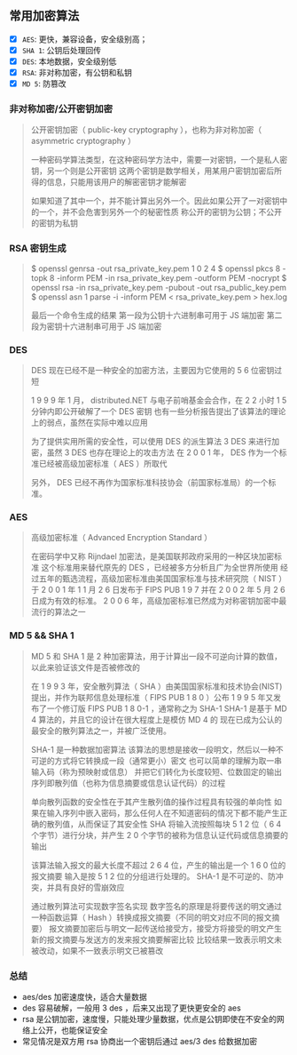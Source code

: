 ﻿## 常用加密算法

- [x] `AES`: 更快，兼容设备，安全级别高；
- [x] `SHA 1`: 公钥后处理回传
- [x] `DES`: 本地数据，安全级别低
- [x] `RSA`: 非对称加密，有公钥和私钥
- [x] `MD 5`: 防篡改

### 非对称加密/公开密钥加密

> 公开密钥加密（ public-key cryptography ），也称为非对称加密（ asymmetric cryptography ）
>
> 一种密码学算法类型，在这种密码学方法中，需要一对密钥，一个是私人密钥，另一个则是公开密钥
这两个密钥是数学相关，用某用户密钥加密后所得的信息，只能用该用户的解密密钥才能解密
>
> 如果知道了其中一个，并不能计算出另外一个。因此如果公开了一对密钥中的一个，并不会危害到另外一个的秘密性质
称公开的密钥为公钥；不公开的密钥为私钥
	
### RSA 密钥生成

> \$ openssl genrsa -out rsa_private_key.pem 1 0 2 4
\$ openssl pkcs 8 -topk 8 -inform PEM -in rsa_private_key.pem -outform PEM -nocrypt
\$ openssl rsa -in rsa_private_key.pem -pubout -out rsa_public_key.pem
\$ openssl asn 1 parse -i -inform PEM < rsa_private_key.pem > hex.log
>
> 最后一个命令生成的结果
第一段为公钥十六进制串可用于 JS 端加密
第二段为密钥十六进制串可用于 JS 端加密

### DES

> DES 现在已经不是一种安全的加密方法，主要因为它使用的 5 6 位密钥过短
>
> 1 9 9 9 年 1 月， distributed.NET 与电子前哨基金会合作，在 2 2 小时 1 5 分钟内即公开破解了一个 DES 密钥
也有一些分析报告提出了该算法的理论上的弱点，虽然在实际中难以应用
>
> 为了提供实用所需的安全性，可以使用 DES 的派生算法 3 DES 来进行加密，虽然 3 DES 也存在理论上的攻击方法
在 2 0 0 1 年， DES 作为一个标准已经被高级加密标准（ AES ）所取代
>
> 另外， DES 已经不再作为国家标准科技协会（前国家标准局）的一个标准。

### AES

> 高级加密标准（ Advanced Encryption Standard ）
>
> 在密码学中又称 Rijndael 加密法，是美国联邦政府采用的一种区块加密标准
这个标准用来替代原先的 DES ，已经被多方分析且广为全世界所使用
经过五年的甄选流程，高级加密标准由美国国家标准与技术研究院（ NIST ）于 2 0 0 1 年 1 1 月 2 6 日发布于 FIPS PUB 1 9 7
并在 2 0 0 2 年 5 月 2 6 日成为有效的标准。 2 0 0 6 年，高级加密标准已然成为对称密钥加密中最流行的算法之一

### MD 5 && SHA 1

> MD 5 和 SHA 1 是 2 种加密算法，用于计算出一段不可逆向计算的数值，以此来验证该文件是否被修改的
>
> 在 1 9 9 3 年，安全散列算法（ SHA ）由美国国家标准和技术协会(NIST)提出，并作为联邦信息处理标准（ FIPS PUB 1 8 0 ）公布
1 9 9 5 年又发布了一个修订版 FIPS PUB 1 8 0-1 ，通常称之为 SHA-1
SHA-1 是基于 MD 4 算法的，并且它的设计在很大程度上是模仿 MD 4 的
现在已成为公认的最安全的散列算法之一，并被广泛使用。
>
> SHA-1 是一种数据加密算法
该算法的思想是接收一段明文，然后以一种不可逆的方式将它转换成一段（通常更小）密文
也可以简单的理解为取一串输入码（称为预映射或信息）
并把它们转化为长度较短、位数固定的输出序列即散列值（也称为信息摘要或信息认证代码）的过程
>
> 单向散列函数的安全性在于其产生散列值的操作过程具有较强的单向性
如果在输入序列中嵌入密码，那么任何人在不知道密码的情况下都不能产生正确的散列值，从而保证了其安全性
SHA 将输入流按照每块 5 1 2 位（ 6 4 个字节）进行分块，并产生 2 0 个字节的被称为信息认证代码或信息摘要的输出
>
> 该算法输入报文的最大长度不超过 2 6 4 位，产生的输出是一个 1 6 0 位的报文摘要
输入是按 5 1 2 位的分组进行处理的。 SHA-1 是不可逆的、防冲突，并具有良好的雪崩效应
>
> 通过散列算法可实现数字签名实现
数字签名的原理是将要传送的明文通过一种函数运算（ Hash ）转换成报文摘要（不同的明文对应不同的报文摘要）
报文摘要加密后与明文一起传送给接受方，接受方将接受的明文产生新的报文摘要与发送方的发来报文摘要解密比较
比较结果一致表示明文未被改动，如果不一致表示明文已被篡改

### 总结

* aes/des 加密速度快，适合大量数据
* des 容易破解，一般用 3 des ，后来又出现了更快更安全的 aes
* rsa 是公钥加密，速度慢，只能处理少量数据，优点是公钥即使在不安全的网络上公开，也能保证安全
* 常见情况是双方用 rsa 协商出一个密钥后通过 aes/3 des 给数据加密
